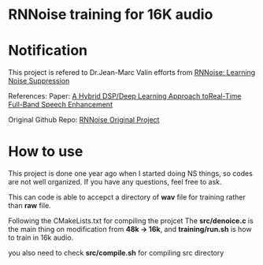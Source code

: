 
RNNoise training for 16K audio
==============================


Notification
============
This project is refered to Dr.Jean-Marc Valin efforts from [RNNoise: Learning Noise Suppression](https://people.xiph.org/~jm/demo/rnnoise/)

References:
Paper: [A Hybrid DSP/Deep Learning Approach toReal-Time Full-Band Speech Enhancement](https://jmvalin.ca/papers/rnnoise_mmsp2018.pdf)  

Original Github Repo: [RNNoise Original Project](https://github.com/xiph/rnnoise)


How to use
==========
This project is done one year ago when I started doing NS things, so codes are not well organized. If you have any questions, feel free to ask.

This can code is able to accepct a directory of __wav__ file for training rather than __raw__ file.

Following the CMakeLists.txt for compiling the projcet
The __src/denoice.c__ is the main thing on modification from __48k -> 16k__, and __training/run.sh__ is how to train in 16k audio. 

you also need to check __src/compile.sh__ for compiling src directory

